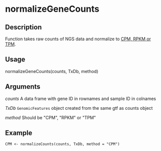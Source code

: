 # normalizeGeneCounts

## Description
Function takes raw counts of NGS data and normalize to [CPM, RPKM or TPM](https://www.rna-seqblog.com/rpkm-fpkm-and-tpm-clearly-explained/).

## Usage
normalizeGeneCounts(counts, TxDb, method)

## Arguments

*counts*  A data frame with gene ID in rownames and sample ID in colnames

*TxDb*    `GenomicFeatures` object created from the same gtf as counts object

*method*  Should be "CPM", "RPKM" or "TPM"

## Example
```
CPM <- normalizeCounts(counts, TxDb, method = "CPM")
```
